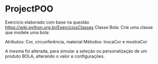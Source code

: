 # ProjectPOO
Exercicio elaborado com base na questão https://wiki.python.org.br/ExerciciosClasses 
Classe Bola: Crie uma classe que modele uma bola:

Atributos: Cor, circunferência, material
Métodos: trocaCor e mostraCor

A mesma foi alterada, para simular a seleção ou personalização de um produto BOLA, alterando o valor e configurações.
